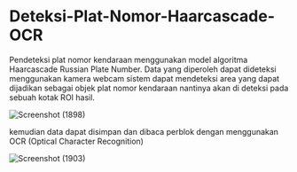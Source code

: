 # Deteksi-Plat-Nomor-Haarcascade-OCR

Pendeteksi plat nomor kendaraan menggunakan model algoritma Haarcascade Russian Plate Number. Data yang diperoleh dapat dideteksi menggunakan kamera webcam sistem dapat mendeteksi area yang dapat dijadikan sebagai objek plat nomor kendaraan nantinya akan di deteksi pada sebuah kotak ROI hasil.

![Screenshot (1898)](https://user-images.githubusercontent.com/94814509/212894654-fd2ce0e7-137f-42f0-a207-332118e1c099.png)

kemudian data dapat disimpan dan dibaca perblok dengan menggunakan OCR (Optical Character Recognition)

![Screenshot (1903)](https://user-images.githubusercontent.com/94814509/212894924-bba6b463-4214-427a-995c-04c9cb235c5e.png)
